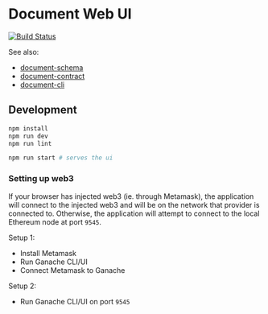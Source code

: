 # Document Web UI

[![Build Status](https://travis-ci.org/GovTechSG/document-web-ui.svg?branch=master)](https://travis-ci.org/GovTechSG/document-web-ui)

See also:

* [document-schema](https://github.com/GovTechSG/document-schema)
* [document-contract](https://github.com/GovTechSG/document-contract)
* [document-cli](https://github.com/GovTechSG/document-cli)

## Development

```bash
npm install
npm run dev
npm run lint

npm run start # serves the ui
```

### Setting up web3

If your browser has injected web3 (ie. through Metamask), the application will connect to the injected web3 and will be on the network that provider is connected to. Otherwise, the application will attempt to connect to the local Ethereum node at port `9545`.

Setup 1:

- Install Metamask
- Run Ganache CLI/UI
- Connect Metamask to Ganache

Setup 2:

- Run Ganache CLI/UI on port `9545`
